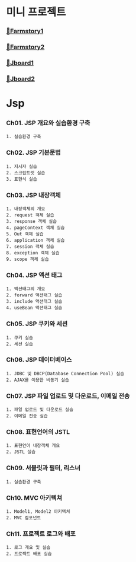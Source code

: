 # 미니 프로젝트
### [🍎Farmstory1](https://github.com/TWGearlgrey/Jsp/tree/main/Farmstory1)
### [🍋Farmstory2](https://github.com/TWGearlgrey/Jsp/tree/main/Farmstory2)
### [🍐Jboard1](https://github.com/TWGearlgrey/Jsp/tree/main/Jboard1)
### [🍒Jboard2](https://github.com/TWGearlgrey/Jsp/tree/main/Jboard2)

# Jsp
### Ch01. JSP 개요와 실습환경 구축
    1. 실습환경 구축
### Ch02. JSP 기본문법
    1. 지시자 실습
    2. 스크립트릿 실습
    3. 표현식 실습
### Ch03. JSP 내장객체
    1. 내장객체의 개요
    2. request 객체 실습
    3. response 객체 실습
    4. pageContext 객체 실습
    5. Out 객체 실습
    6. application 객체 실습
    7. session 객체 실습
    8. exception 객체 실습
    9. scope 객체 실습
### Ch04. JSP 액션 태그
    1. 액션태그의 개요
    2. forward 액션태그 실습
    3. include 액션태그 실습
    4. useBean 액션태그 실습
### Ch05. JSP 쿠키와 세션
    1. 쿠키 실습
    2. 세션 실습
### Ch06. JSP 데이터베이스
    1. JDBC 및 DBCP(Database Connection Pool) 실습
    2. AJAX를 이용한 비동기 실습
### Ch07. JSP 파일 업로드 및 다운로드, 이메일 전송
    1. 파일 업로드 및 다운로드 실습
    2. 이메일 전송 실습
### Ch08. 표현언어의 JSTL
    1. 표현언어 내장객체 개요
    2. JSTL 실습 
### Ch09. 서블릿과 필터, 리스너
    1. 실습환경 구축
### Ch10. MVC 아키텍쳐
    1. Model1, Model2 아키텍쳐
    2. MVC 컴포넌트
### Ch11. 프로젝트 로그와 배포
    1. 로그 개요 및 실습
    2. 프로젝트 배포 실습
